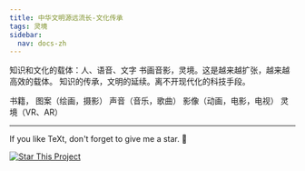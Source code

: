 ```yaml
---
title: 中华文明源远流长-文化传承
tags: 灵境
sidebar:
  nav: docs-zh
---
```


知识和文化的载体：人、语音、文字
书画音影，灵境。这是越来越扩张，越来越高效的载体。
知识的传承，文明的延续。离不开现代化的科技手段。

书籍，
图案（绘画，摄影）
声音（音乐，歌曲）
影像（动画，电影，电视）
灵境（VR、AR）

<!--more-->

---

If you like TeXt, don't forget to give me a star. :star2:

[![Star This Project](https://img.shields.io/github/stars/kitian616/jekyll-TeXt-theme.svg?label=Stars&style=social)](https://github.com/kitian616/jekyll-TeXt-theme/)